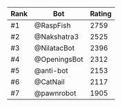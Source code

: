 Rank|Bot|Rating
---|---|---
#1|@RaspFish|2759
#2|@Nakshatra3|2525
#3|@NilatacBot|2396
#4|@OpeningsBot|2312
#5|@anti-bot|2153
#6|@CatNail|2117
#7|@pawnrobot|1905
